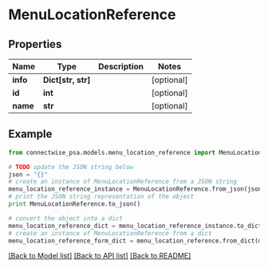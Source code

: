 # MenuLocationReference


## Properties
Name | Type | Description | Notes
------------ | ------------- | ------------- | -------------
**info** | **Dict[str, str]** |  | [optional] 
**id** | **int** |  | [optional] 
**name** | **str** |  | [optional] 

## Example

```python
from connectwise_psa.models.menu_location_reference import MenuLocationReference

# TODO update the JSON string below
json = "{}"
# create an instance of MenuLocationReference from a JSON string
menu_location_reference_instance = MenuLocationReference.from_json(json)
# print the JSON string representation of the object
print MenuLocationReference.to_json()

# convert the object into a dict
menu_location_reference_dict = menu_location_reference_instance.to_dict()
# create an instance of MenuLocationReference from a dict
menu_location_reference_form_dict = menu_location_reference.from_dict(menu_location_reference_dict)
```
[[Back to Model list]](../README.md#documentation-for-models) [[Back to API list]](../README.md#documentation-for-api-endpoints) [[Back to README]](../README.md)


